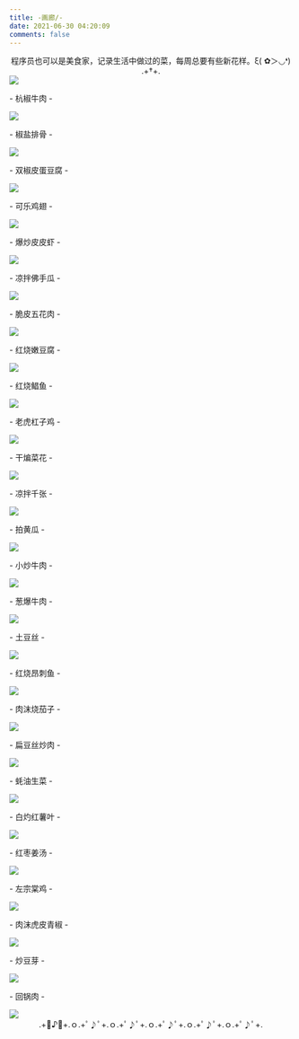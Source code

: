 ```yaml
---
title: -画廊/-
date: 2021-06-30 04:20:09
comments: false
---
```

<center>程序员也可以是美食家，记录生活中做过的菜，每周总要有些新花样。ξ( ✿＞◡❛)</center>
<center>
	.+†+.</center>
<div class="gallery-page">
	<div class="img-list">
		<div class="img-column">
			<a href="https://timemachine-blog.oss-cn-beijing.aliyuncs.com/img/008i3skNly1gs0o0wqrpvj30u0140dii.jpg" target="_Blank" name="杭椒牛肉"><img src="https://timemachine-blog.oss-cn-beijing.aliyuncs.com/img/008i3skNly1gs0o0wqrpvj30u0140dii.jpg"></a>
			<p>- 杭椒牛肉 -</p>
		</div>
		<div class="img-column">
			<a href="https://timemachine-blog.oss-cn-beijing.aliyuncs.com/img/008i3skNly1gs0o3p8pp3j30u014041j.jpg" target="_Blank" name="椒盐排骨"><img src="https://timemachine-blog.oss-cn-beijing.aliyuncs.com/img/008i3skNly1gs0o3p8pp3j30u014041j.jpg"></a>
			<p>- 椒盐排骨 -</p>
		</div>
		<div class="img-column">
			<a href="https://timemachine-blog.oss-cn-beijing.aliyuncs.com/img/008i3skNly1gs0o4zscjdj30u0140juj.jpg" target="_Blank" name="双椒皮蛋豆腐"><img src="https://timemachine-blog.oss-cn-beijing.aliyuncs.com/img/008i3skNly1gs0o4zscjdj30u0140juj.jpg"></a>
			<p>- 双椒皮蛋豆腐 -</p>
		</div>	
	</div>
	<div class="img-list">
		<div class="img-column"> 
			<a href="https://timemachine-blog.oss-cn-beijing.aliyuncs.com/img/008i3skNly1gs0o6rwqfdj30u0140wh1.jpg" target="_Blank" name="可乐鸡翅"><img src="https://timemachine-blog.oss-cn-beijing.aliyuncs.com/img/008i3skNly1gs0o6rwqfdj30u0140wh1.jpg"></a>
			<p>- 可乐鸡翅 -</p>
		</div>
		<div class="img-column">
			<a href="https://timemachine-blog.oss-cn-beijing.aliyuncs.com/img/008i3skNly1gs0o7qlr60j60u014041x02.jpg" target="_Blank" name="爆炒皮皮虾"><img src="https://timemachine-blog.oss-cn-beijing.aliyuncs.com/img/008i3skNly1gs0o7qlr60j60u014041x02.jpg"></a>
			<p>- 爆炒皮皮虾 -</p>
		</div>
		<div class="img-column">
			<a href="https://timemachine-blog.oss-cn-beijing.aliyuncs.com/img/008i3skNly1gs0o8iramej30u0140n0i.jpg" target="_Blank" name="
			凉拌佛手瓜"><img src="https://timemachine-blog.oss-cn-beijing.aliyuncs.com/img/008i3skNly1gs0o8iramej30u0140n0i.jpg"></a>
			<p>- 凉拌佛手瓜 -</p>
		</div>	
	</div>
	<div class="img-list">
		<div class="img-column"> 
			<a href="https://timemachine-blog.oss-cn-beijing.aliyuncs.com/img/008i3skNly1gs8qeligmpj30u01400vn.jpg" target="_Blank" name="脆皮五花肉"><img src="https://timemachine-blog.oss-cn-beijing.aliyuncs.com/img/008i3skNly1gs8qeligmpj30u01400vn.jpg"></a>
			<p>- 脆皮五花肉 -</p>
		</div>
		<div class="img-column">
			<a href="https://timemachine-blog.oss-cn-beijing.aliyuncs.com/img/008i3skNly1gs8qg5d49mj30u0140whn.jpg" target="_Blank" name="红烧嫩豆腐"><img src="https://timemachine-blog.oss-cn-beijing.aliyuncs.com/img/008i3skNly1gs8qg5d49mj30u0140whn.jpg"></a>
			<p>- 红烧嫩豆腐 -</p>
		</div>
		<div class="img-column"> 
			<a href="https://timemachine-blog.oss-cn-beijing.aliyuncs.com/img/008i3skNly1gs8qeligmpj30u01400vn.jpg" target="_Blank" name="红烧鲳鱼"><img src="https://timemachine-blog.oss-cn-beijing.aliyuncs.com/img/q464t.jpg"></a>
			<p>- 红烧鲳鱼 -</p>
		</div>
	</div>
	<div class="img-list">
		<div class="img-column">
			<a href="https://timemachine-blog.oss-cn-beijing.aliyuncs.com/img/008i3skNly1gsdeehocn0j31400u040y.jpg" target="_Blank" name="老虎杠子鸡"><img src="https://timemachine-blog.oss-cn-beijing.aliyuncs.com/img/008i3skNly1gsdeehocn0j31400u040y.jpg"></a>
			<p>- 老虎杠子鸡 -</p>
		</div>
		<div class="img-column"> 
			<a href="https://timemachine-blog.oss-cn-beijing.aliyuncs.com/img/008i3skNly1gsdeh6dkijj30u0140q6n.jpg" target="_Blank" name="干煸菜花"><img src="https://timemachine-blog.oss-cn-beijing.aliyuncs.com/img/008i3skNly1gsdeh6dkijj30u0140q6n.jpg"></a>
			<p>- 干煸菜花 -</p>
		</div>
		<div class="img-column"> 
			<a href="https://timemachine-blog.oss-cn-beijing.aliyuncs.com/img/liangbanqianzhang.jpeg" target="_Blank" name="凉拌千张"><img src="https://timemachine-blog.oss-cn-beijing.aliyuncs.com/img/liangbanqianzhang.jpeg"></a>
			<p>- 凉拌千张 -</p>
		</div>
	</div>
	<div class="img-list">
		<div class="img-column">
			<a href="https://timemachine-blog.oss-cn-beijing.aliyuncs.com/img/paihuanggua.jpeg" target="_Blank" name="拍黄瓜"><img src="https://timemachine-blog.oss-cn-beijing.aliyuncs.com/img/paihuanggua.jpeg"></a>
			<p>- 拍黄瓜 -</p>
		</div>
		<div class="img-column"> 
			<a href="https://timemachine-blog.oss-cn-beijing.aliyuncs.com/img/xiaochaoniurou.jpeg" target="_Blank" name="小炒牛肉"><img src="https://timemachine-blog.oss-cn-beijing.aliyuncs.com/img/xiaochaoniurou.jpeg"></a>
			<p>- 小炒牛肉 -</p>
		</div>
		<div class="img-column"> 
			<a href="https://timemachine-blog.oss-cn-beijing.aliyuncs.com/img/congbaoniurou.jpeg" target="_Blank" name="葱爆牛肉"><img src="https://timemachine-blog.oss-cn-beijing.aliyuncs.com/img/congbaoniurou.jpeg"></a>
			<p>- 葱爆牛肉 -</p>
		</div>
	</div>
	<div class="img-list">
		<div class="img-column">
			<a href="https://timemachine-blog.oss-cn-beijing.aliyuncs.com/img/tudousi.jpeg" target="_Blank" name="土豆丝"><img src="https://timemachine-blog.oss-cn-beijing.aliyuncs.com/img/tudousi.jpeg"></a>
			<p>- 土豆丝 -</p>
		</div>
		<div class="img-column"> 
			<a href="https://timemachine-blog.oss-cn-beijing.aliyuncs.com/img/hongshaoangciyu.jpeg" target="_Blank" name="红烧昂刺鱼"><img src="https://timemachine-blog.oss-cn-beijing.aliyuncs.com/img/hongshaoangciyu.jpeg"></a>
			<p>- 红烧昂刺鱼 -</p>
		</div>
		<div class="img-column"> 
			<a href="https://timemachine-blog.oss-cn-beijing.aliyuncs.com/img/xiaochaoniurou.jpeg" target="_Blank" name="肉沫烧茄子"><img src="https://timemachine-blog.oss-cn-beijing.aliyuncs.com/img/roumoshaoqiezi.jpeg"></a>
			<p>- 肉沫烧茄子 -</p>
		</div>
	</div>
	<div class="img-list">
		<div class="img-column">
			<a href="https://timemachine-blog.oss-cn-beijing.aliyuncs.com/img/biandousichaorou.jpg" target="_Blank" name="扁豆丝炒肉"><img src="https://timemachine-blog.oss-cn-beijing.aliyuncs.com/img/biandousichaorou.jpg"></a>
			<p>- 扁豆丝炒肉 -</p>
		</div>
		<div class="img-column"> 
			<a href="https://timemachine-blog.oss-cn-beijing.aliyuncs.com/img/haoyoushengcai.jpg" target="_Blank" name="蚝油生菜"><img src="https://timemachine-blog.oss-cn-beijing.aliyuncs.com/img/haoyoushengcai.jpg"></a>
			<p>- 蚝油生菜 -</p>
		</div>
		<div class="img-column"> 
			<a href="https://timemachine-blog.oss-cn-beijing.aliyuncs.com/img/baizhuohongshuye.jpg" target="_Blank" name="白灼红薯叶"><img src="https://timemachine-blog.oss-cn-beijing.aliyuncs.com/img/baizhuohongshuye.jpg"></a>
			<p>- 白灼红薯叶 -</p>
		</div>
	</div>
	<div class="img-list">
		<div class="img-column">
			<a href="https://timemachine-blog.oss-cn-beijing.aliyuncs.com/img/hongzaojiangtang.jpg" target="_Blank" name="红枣姜汤"><img src="https://timemachine-blog.oss-cn-beijing.aliyuncs.com/img/hongzaojiangtang.jpg"></a>
			<p>- 红枣姜汤 -</p>
		</div>
		<div class="img-column"> 
			<a href="https://timemachine-blog.oss-cn-beijing.aliyuncs.com/img/zuozongtangji.jpg" target="_Blank" name="左宗棠鸡"><img src="https://timemachine-blog.oss-cn-beijing.aliyuncs.com/img/zuozongtangji.jpg"></a>
			<p>- 左宗棠鸡 -</p>
		</div>
		<div class="img-column"> 
			<a href="https://timemachine-blog.oss-cn-beijing.aliyuncs.com/img/hupiqingjiao.jpg" target="_Blank" name="肉沫虎皮青椒"><img src="https://timemachine-blog.oss-cn-beijing.aliyuncs.com/img/hupiqingjiao.jpg"></a>
			<p>- 肉沫虎皮青椒 -</p>
		</div>
	</div>
	<div class="img-list">
		<div class="img-column">
			<a href="https://timemachine-blog.oss-cn-beijing.aliyuncs.com/img/chaodouya.jpg" target="_Blank" name="炒豆芽"><img src="https://timemachine-blog.oss-cn-beijing.aliyuncs.com/img/chaodouya.jpg"></a>
			<p>- 炒豆芽 -</p>
		</div>
		<div class="img-column"> 
			<a href="https://timemachine-blog.oss-cn-beijing.aliyuncs.com/img/huiguorou.jpg" target="_Blank" name="回锅肉"><img src="https://timemachine-blog.oss-cn-beijing.aliyuncs.com/img/huiguorou.jpg"></a>
			<p>- 回锅肉 -</p>
		</div>
		<div class="img-column"> 
			<a href="https://timemachine-blog.oss-cn-beijing.aliyuncs.com/img/wuming.jpg" target="_Blank" name="wuming"><img src="https://timemachine-blog.oss-cn-beijing.aliyuncs.com/img/wuming.jpg"></a>
		</div>
	</div>


</div>
<center>.+ﾟ♪ﾟ+.ｏ.+ﾟ♪ﾟ+.ｏ.+ﾟ♪ﾟ+.ｏ.+ﾟ♪ﾟ+.ｏ.+ﾟ♪ﾟ+.ｏ.+ﾟ♪ﾟ+.</center>
